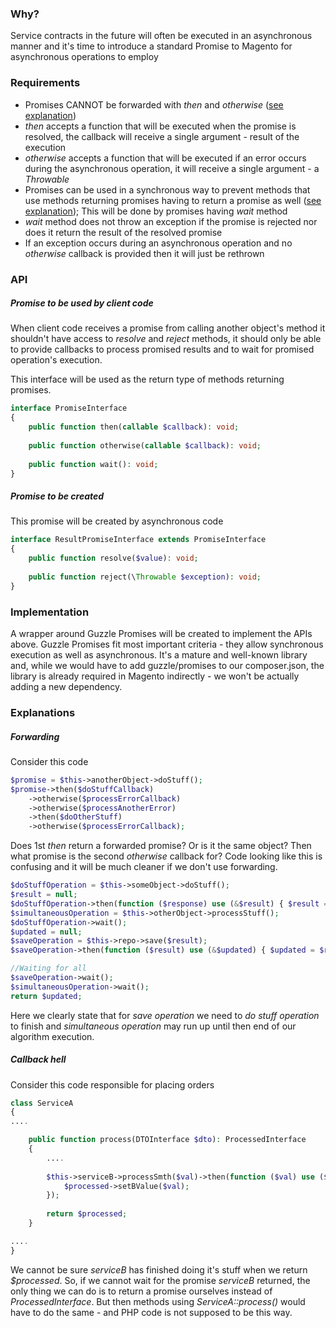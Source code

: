 ### Why?
Service contracts in the future will often be executed in an asynchronous manner
and it's time to introduce a standard Promise to Magento for asynchronous operations to employ
### Requirements
* Promises CANNOT be forwarded with _then_ and _otherwise_ ([see explanation](#forwarding))
* _then_ accepts a function that will be executed when the promise is resolved, the callback will
receive a single argument - result of the execution
* _otherwise_ accepts a function that will be executed if an error occurs during the asynchronous
operation, it will receive a single argument - a _Throwable_
* Promises can be used in a synchronous way to prevent methods that use methods returning promises
having to return a promise as well ([see explanation](#callback-hell)); This will be done by promises having _wait_ method
* _wait_ method does not throw an exception if the promise is rejected
nor does it return the result of the resolved promise
* If an exception occurs during an asynchronous operation and no _otherwise_ callback is
provided then it will just be rethrown
### API
##### Promise to be used by client code
When client code receives a promise from calling another object's method
it shouldn't have access to _resolve_ and _reject_ methods, it should only be able to
provide callbacks to process promised results and to wait for promised operation's execution.
 
This interface will be used as the return type of methods returning promises.
```php
interface PromiseInterface
{
    public function then(callable $callback): void;
    
    public function otherwise(callable $callback): void;
    
    public function wait(): void;
}
```
##### Promise to be created
This promise will be created by asynchronous code
```php
interface ResultPromiseInterface extends PromiseInterface
{
    public function resolve($value): void;
    
    public function reject(\Throwable $exception): void;
}
```

### Implementation
A wrapper around Guzzle Promises will be created to implement the APIs above. Guzzle Promises fit
most important criteria - they allow synchronous execution as well as asynchronous. It's a mature
and well-known library and, while we would have to add guzzle/promises to our composer.json,
the library is already required in Magento indirectly - we won't be actually adding a new dependency.
### Explanations
##### Forwarding
Consider this code
```php
$promise = $this->anotherObject->doStuff();
$promise->then($doStuffCallback)
    ->otherwise($processErrorCallback)
    ->otherwise($processAnotherError)
    ->then($doOtherStuff)
    ->otherwise($processErrorCallback);
```
Does 1st _then_ return a forwarded promise? Or is it the same object?
Then what promise is the second _otherwise_ callback for?
Code looking like this is confusing and it will be much cleaner if we don't use forwarding.
```php
$doStuffOperation = $this->someObject->doStuff();
$result = null;
$doStuffOperation->then(function ($response) use (&$result) { $result = $response; });
$simultaneousOperation = $this->otherObject->processStuff();
$doStuffOperation->wait();
$updated = null;
$saveOperation = $this->repo->save($result);
$saveOperation->then(function ($result) use (&$updated) { $updated = $result; });

//Waiting for all
$saveOperation->wait();
$simultaneousOperation->wait();
return $updated;
```
Here we clearly state that for _save operation_ we need to _do stuff operation_ to finish
and _simultaneous operation_ may run up until then end of our algorithm execution.
 
 
##### Callback hell
Consider this code responsible for placing orders
```php
class ServiceA
{
....

    public function process(DTOInterface $dto): ProcessedInterface
    {
        ....
        
        $this->serviceB->processSmth($val)->then(function ($val) use ($processed) {
            $processed->setBValue($val);
        });
        
        return $processed;
    }

....
}
```
We cannot be sure _serviceB_ has finished doing it's stuff when we return _$processed_.
So, if we cannot wait for the promise _serviceB_ returned, the only thing we can do
is to return a promise ourselves instead of _ProcessedInterface_. But then methods using
_ServiceA::process()_ would have to do the same - and PHP code is not supposed to be this way.